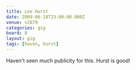 ```yaml
---
title: Lee Hurst
date: 2009-06-18T23:00:00.000Z
venue: v2879
categories: gig
board: 8
layout: gig
tags: [haven, hurst]
---
```

Haven't seen much publicity for this. Hurst is good!